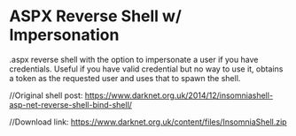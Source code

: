 # ASPX Reverse Shell w/ Impersonation
.aspx reverse shell with the option to impersonate a user if you have credentials. Useful if you have valid credential but no way to use it, obtains a token as the requested user and uses that to spawn the shell. 

//Original shell post: https://www.darknet.org.uk/2014/12/insomniashell-asp-net-reverse-shell-bind-shell/
  
//Download link: https://www.darknet.org.uk/content/files/InsomniaShell.zip
